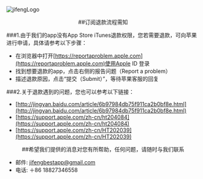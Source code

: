 
![jifengLogo](https://pbs.twimg.com/profile_images/913234541401145345/7Q4gFwne_400x400.jpg)
<center>##订阅退款流程需知</center>

###1.由于我们的app没有App Store iTunes退款权限，您若需要退款，可向苹果进行申请，具体请参考以下步骤：

* 在浏览器中打开[https://reportaproblem.apple.com](https://reportaproblem.apple.com)使用Apple ID 登录
* 找到想要退款的app，点击右侧的报告问题（Report a problem）
* 描述退款原因，点击“提交（Submit）”，等待苹果客服的回复

###2.关于退款遇到的问题，您也可以参考以下链接：

* [http://jingyan.baidu.com/article/6b97984db75f911ca2b0bf8e.html](http://jingyan.baidu.com/article/6b97984db75f911ca2b0bf8e.html)
* [https://support.apple.com/zh-cn/ht204084](https://support.apple.com/zh-cn/ht204084)
* [https://support.apple.com/zh-cn/HT202039](https://support.apple.com/zh-cn/HT202039)


<center>##希望我们提供的消息对您有所帮助，任何问题，请随时与我们联系</center>

* 邮件: [jifengbestapp@gmail.com](jifengbestapp@gmail.com)
* 电话: ＋86 18827346558

